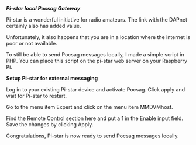 ***Pi-star local Pocsag Gateway***

Pi-star is a wonderful initiative for radio amateurs. The link with the DAPnet certainly also has added value.

Unfortunately, it also happens that you are in a location where the internet is poor or not available.

To still be able to send Pocsag messages locally, I made a simple script in PHP. You can place this script on the pi-star web server on your Raspberry Pi.

**Setup Pi-star for external messaging**

Log in to your existing Pi-star device and activate Pocsag.
Click apply and wait for Pi-star to restart.

Go to the menu item Expert and click on the menu item MMDVMhost.

Find the Remote Control section here and put a 1 in the Enable input field. Save the changes by clicking Apply.

Congratulations, Pi-star is now ready to send Pocsag messages locally.